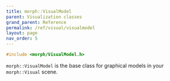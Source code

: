 ```yaml
---
title: morph::VisualModel
parent: Visualization classes
grand_parent: Reference
permalink: /ref/visual/visualmodel
layout: page
nav_order: 5
---
```

```c++
#include <morph/VisualModel.h>
```
`morph::VisualModel` is the base class for graphical models in your `morph::Visual` scene.